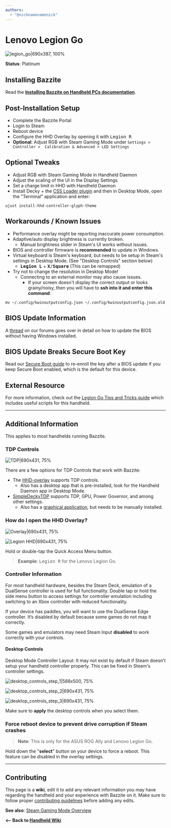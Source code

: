 ```yaml
---
authors:
  - "@nicknamenamenick"
---
```


<!-- ANCHOR: METADATA -->
<!--{"url_discourse": "https://universal-blue.discourse.group/docs?topic=2413", "fetched_at": "2024-09-03 16:43:19.836067+00:00"}-->
<!-- ANCHOR_END: METADATA -->

# Lenovo Legion Go

![legion_go|690x387, 100%](../../img/legion_go.jpeg)

**Status**: Platinum

## Installing Bazzite

Read the [**Installing Bazzite on Handheld PCs documentation**](../../General/Installation_Guide/Installing_Bazzite_for_Handheld_PCs.md).

## Post-Installation Setup

- Complete the Bazzite Portal
- Login to Steam
- Reboot device
- Configure the HHD Overlay by opening it with <kbd>Legion R</kbd>
- **Optional**: Adjust RGB with Steam Gaming Mode under `Settings > Controller >  Calibration & Advanced > LED Settings`

## Optional Tweaks

- Adjust RGB with Steam Gaming Mode in Handheld Daemon
- Adjust the scaling of the UI in the Display Settings
- Set a charge limit in HHD with Handheld Daemon
- Install Decky + the [CSS Loader plugin](https://deckthemes.com/download/deck) and then in Desktop Mode, open the "Terminal" application and enter:

```
ujust install-hhd-controller-glyph-theme
```

## Workarounds / Known Issues

- Performance overlay might be reporting inaccurate power consumption.
- Adaptive/auto display brightness is currently broken.
  - Manual brightness slider in Steam's UI works without issues.
- BIOS and controller firmware is **recommended** to update in Windows.
- Virtual keyboard is Steam's keyboard, but needs to be setup in Steam's settings in Desktop Mode. (See "Desktop Controls" section below)
  - <kbd>**Legion L**</kbd> + <kbd>**X**/**Square**</kbd> (This can be remapped)
- Try not to change the resolution in Desktop Mode!
  - Connecting to an external monitor may also cause issues.
    - If your screen doesn't display the correct output or looks grainy/noisy, then you will have to **ssh into it and enter this command**:

```command
mv ~/.config/kwinoutputconfig.json ~/.config/kwinoutputconfig.json.old
```

## BIOS Update Information

A [thread](https://universal-blue.discourse.group/docs?topic=3064) on our forums goes over in detail on how to update the BIOS without having Windows installed.

## BIOS Update Breaks Secure Boot Key

Read our [Secure Boot guide](/General/Installation_Guide/secure_boot.md#method-b-after-installation-method) to re-enroll the key after a BIOS update if you keep Secure Boot enabled, which is the default for this device.


## External Resource

For more information, check out the [Legion Go Tips and Tricks guide](https://github.com/aarron-lee/legion-go-tricks) which includes useful scripts for this handheld.

<hr>

## Additional Information

This applies to most handhelds running Bazzite.

### TDP Controls

![TDP|690x431, 75%](../../img/TDP.jpeg)

There are a few options for TDP Controls that work with Bazzite:

- The [HHD-overlay](https://github.com/hhd-dev/hhd/blob/master/readme.md) supports TDP controls.
  - Also has a desktop app that is pre-installed, look for the Handheld Daemon app in Desktop Mode.
- [SimpleDeckyTDP](https://github.com/aarron-lee/SimpleDeckyTDP) supports TDP, GPU, Power Governor, and among other settings.
  - Also has a [graphical application](https://github.com/aarron-lee/SimpleDeckyTDP-Desktop), but needs to be manually installed.

### How do I open the HHD Overlay?

![Overlay|690x431, 75%](../../img/HHD_Overlay.jpeg)

![Legion HHD|690x431, 75%](../../img/HHD_Settings_Example.jpeg)

Hold or double-tap the Quick Access Menu button.

> **Example**: <kbd>Legion R</kbd> for the Lenovo Legion Go.

### Controller Information

For most handheld hardware, besides the Steam Deck, emulation of a DualSense controller is used for full functionality. Double tap or hold the side menu button to access settings for controller emulation including switching to an Xbox controller with reduced functionality.

If your device has paddles, you will want to use the DualSense Edge controller. It’s disabled by default because some games do not map it correctly.

Some games and emulators may need Steam Input **disabled** to work correctly with your controls.

#### Desktop Controls

Desktop Mode Controller Layout: It may not exist by default if Steam doesn't setup your handheld controller properly. This can be fixed in Steam's controller settings.

![desktop_controls_step_1|588x500, 75%](../../img/handheld_desktop_controls_1.png)

![desktop_controls_step_2|690x431, 75%](../../img/handheld_desktop_controls_2.png)

![desktop_controls_step_3|690x431, 75%](../../img/handheld_desktop_controls_3.jpeg)

Make sure to **apply** the desktop controls when you select them.

### Force reboot device to prevent drive corruption if Steam crashes

> **Note**: This is only for the ASUS ROG Ally and Lenovo Legion Go.

Hold down the "**select**" button on your device to force a reboot. This feature can be disabled in the overlay settings.

<hr>

## Contributing

This page is a **wiki**, edit it to add any relevant information you may have regarding the handheld and your experience with Bazzite on it. Make sure to follow proper [contributing guidelines](https://universal-blue.discourse.group/docs?topic=81) before adding any edits.

**See also**: [Steam Gaming Mode Overview](../Steam_Gaming_Mode.md)

**<-- Back to [Handheld Wiki](./index.md)**
